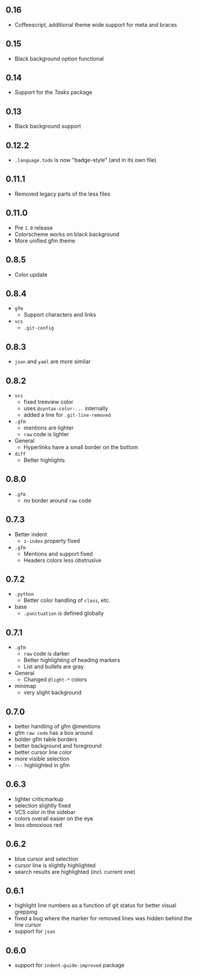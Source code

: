 ## 0.16

- Coffeescript, additional theme wide support for meta and braces

## 0.15

- Black background option functional

## 0.14

- Support for the *Tasks* package

## 0.13

- Black background support

## 0.12.2

- `.language.todo` is now "badge-style" (and in its own file)

## 0.11.1

- Removed legacy parts of the less files

## 0.11.0

- Pre `1.0` release
- Colorscheme works on black background
- More unified gfm theme

## 0.8.5

- Color update

## 0.8.4

- `gfm`
  * Support characters and links
- `vcs`
  * `.git-config`

## 0.8.3

- `json` and `yaml` are more similar

## 0.8.2

- `vcs`
  * fixed treeview color
  * uses `@syntax-color-...` internally
  * added a line for `.git-line-removed`
- `.gfm`
  * mentions are lighter
  * `raw` code is lighter
- General
  * Hyperlinks have a small border on the bottom
- `diff`
  * Better highlights

## 0.8.0

- `.gfm`
  * no border around `raw` code

## 0.7.3

- Better indent
  * `z-index` property fixed
- `.gfm`
  * Mentions and support fixed
  * Headers colors less obstrusive

## 0.7.2

- `.python`
  * Better color handling of `class`, etc.
- base
  * `.punctuation` is defined globally

## 0.7.1

- `.gfm`
  * `raw` code is darker
  * Better highlighting of heading markers
  * List and bullets are gray
- General
  * Changed `@light-*` colors
- minimap
  * very slight background

## 0.7.0

- better handling of gfm @mentions
- gfm `raw code` has a box around
- bolder gfm table borders
- better background and foreground
- better cursor line color
- more visible selection
- `---` highlighted in gfm

## 0.6.3

- lighter criticmarkup
- selection slightly fixed
- VCS color in the sidebar
- colors overall easier on the eye
- less obnoxious red

## 0.6.2

- blue cursor and selection
- cursor line is slightly highlighted
- search results are highlighted (incl. current one)

## 0.6.1

- highlight line numbers as a function of git status for better visual grepping
- fixed a bug where the marker for removed lines was hidden behind the line cursor
- support for `json`

## 0.6.0

- support for `indent-guide-improved` package
